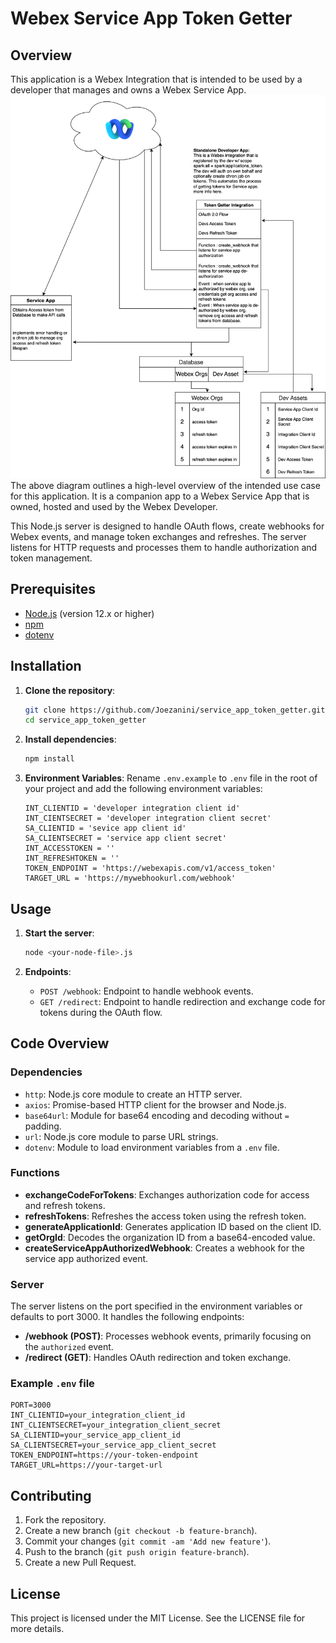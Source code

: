 # Webex Service App Token Getter

## Overview
This application is a Webex Integration that is intended to be used by a developer that manages and owns a Webex Service App.
![](./images/serviceapptokengetter.svg)
The above diagram outlines a high-level overview of the intended use case for this application. It is a companion app to a
Webex Service App that is owned, hosted and used by the Webex Developer.

This Node.js server is designed to handle OAuth flows, create webhooks for Webex events, and manage token exchanges and refreshes.
The server listens for HTTP requests and processes them to handle authorization and token management.

## Prerequisites

- [Node.js](https://nodejs.org/) (version 12.x or higher)
- [npm](https://www.npmjs.com/get-npm)
- [dotenv](https://www.npmjs.com/package/dotenv)

## Installation

1. **Clone the repository**:
    ```sh
    git clone https://github.com/Joezanini/service_app_token_getter.git
    cd service_app_token_getter
    ```

2. **Install dependencies**:
    ```sh
    npm install
    ```

3. **Environment Variables**:
   Rename `.env.example` to `.env` file in the root of your project and add the following environment variables:
    ```env
    INT_CLIENTID = 'developer integration client id'
    INT_CIENTSECRET = 'developer integration client secret'
    SA_CLIENTID = 'sevice app client id'
    SA_CLIENTSECRET = 'service app client secret'
    INT_ACCESSTOKEN = ''
    INT_REFRESHTOKEN = ''
    TOKEN_ENDPOINT = 'https://webexapis.com/v1/access_token'
    TARGET_URL = 'https://mywebhookurl.com/webhook'
    ```

## Usage

1. **Start the server**:
    ```sh
    node <your-node-file>.js
    ```

2. **Endpoints**:
   - `POST /webhook`: Endpoint to handle webhook events.
   - `GET /redirect`: Endpoint to handle redirection and exchange code for tokens during the OAuth flow.

## Code Overview

### Dependencies

- `http`: Node.js core module to create an HTTP server.
- `axios`: Promise-based HTTP client for the browser and Node.js.
- `base64url`: Module for base64 encoding and decoding without `=` padding.
- `url`: Node.js core module to parse URL strings.
- `dotenv`: Module to load environment variables from a `.env` file.

### Functions

- **exchangeCodeForTokens**: Exchanges authorization code for access and refresh tokens.
- **refreshTokens**: Refreshes the access token using the refresh token.
- **generateApplicationId**: Generates application ID based on the client ID.
- **getOrgId**: Decodes the organization ID from a base64-encoded value.
- **createServiceAppAuthorizedWebhook**: Creates a webhook for the service app authorized event.

### Server

The server listens on the port specified in the environment variables or defaults to port 3000. It handles the following endpoints:

- **/webhook (POST)**: Processes webhook events, primarily focusing on the `authorized` event.
- **/redirect (GET)**: Handles OAuth redirection and token exchange.

### Example `.env` file

```env
PORT=3000
INT_CLIENTID=your_integration_client_id
INT_CLIENTSECRET=your_integration_client_secret
SA_CLIENTID=your_service_app_client_id
SA_CLIENTSECRET=your_service_app_client_secret
TOKEN_ENDPOINT=https://your-token-endpoint
TARGET_URL=https://your-target-url
```

## Contributing

1. Fork the repository.
2. Create a new branch (`git checkout -b feature-branch`).
3. Commit your changes (`git commit -am 'Add new feature'`).
4. Push to the branch (`git push origin feature-branch`).
5. Create a new Pull Request.

## License

This project is licensed under the MIT License. See the LICENSE file for more details.


